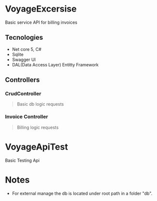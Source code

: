 # VoyageExcersise
Basic service API for billing invoices
## Tecnologies

- Net core 5, C#
- Sqlite
- Swagger UI
- DAL(Data Access Layer) Entitty Framework

## Controllers
### CrudController
> Basic db logic requests

### Invoice Controller
> Billing logic requests

# VoyageApiTest
Basic Testing Api


# Notes
- For external manage the db is located under root path in a folder "db".
